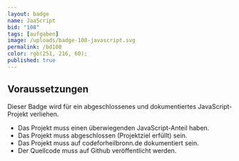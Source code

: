 ```yaml
---
layout: badge
name: JaaScript
bid: "108"
tags: [aufgaben]
image: /uploads/badge-108-javascript.svg
permalink: /bd108
color: rgb(251, 216, 60);
published: true
---
```


## Voraussetzungen

Dieser Badge wird für ein abgeschlossenes und dokumentiertes JavaScript-Projekt verliehen.

* Das Projekt muss einen überwiegenden JavaScript-Anteil haben.
* Das Projekt muss abgeschlossen (Projektziel erfüllt) sein.
* Das Projekt muss auf codeforheilbronn.de dokumentiert sein.
* Der Quellcode muss auf Github veröffentlicht werden.

